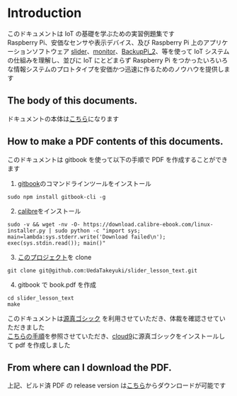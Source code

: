 # Introduction

このドキュメントは IoT の基礎を学ぶための実習例題集です  
Raspberry Pi、安価なセンサや表示デバイス、及び Raspberry Pi 上のアプリケーションソフトウェア [slider](https://github.com/UedaTakeyuki/slider)、[monitor](https://github.com/UedaTakeyuki/monitor)、[BackupPi_2](https://github.com/UedaTakeyuki/BackupPi_2)、等を使って
IoT システムの仕組みを理解し、並びに IoT にとどまらず Raspberry Pi をつかったいろいろな情報システムのプロトタイプを安価かつ迅速に作るためのノウハウを提供します 



## The body of this documents.
ドキュメントの本体は[こちら](SUMMARY.md)になります  


## How to make a PDF contents of this documents.

このドキュメントは gitbook を使って以下の手順で PDF を作成することができます  

1. [gitbook](https://www.gitbook.com)のコマンドラインツールをインストール
```
sudo npm install gitbook-cli -g
```

2. [calibre](http://calibre-ebook.com/download_linux)をインストール
```
sudo -v && wget -nv -O- https://download.calibre-ebook.com/linux-installer.py | sudo python -c "import sys; main=lambda:sys.stderr.write('Download failed\n'); exec(sys.stdin.read()); main()"
```

3. [このプロジェクト](https://github.com/UedaTakeyuki/slider_lesson_text)を clone
```
git clone git@github.com:UedaTakeyuki/slider_lesson_text.git
```

4. gitbook で book.pdf を作成
```
cd slider_lesson_text
make
```

このドキュメントは[源真ゴシック](http://jikasei.me/font/genshin/) を利用させていただき、体裁を確認させていただきました  
[こちらの手順](http://backport.net/blog/2016/09/06/pdf_embedded_japanese_font/)を参照させていただき、[cloud9](https://c9.io)に源真ゴシックをインストールして pdf を作成しました

## From where can I download the PDF.

上記、ビルド済 PDF の release version は[こちら](https://github.com/UedaTakeyuki/slider_lesson_text/releases)からダウンロードが可能です